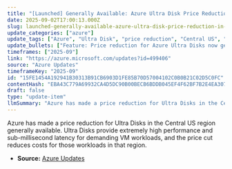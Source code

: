 ```yaml
---
title: "[Launched] Generally Available: Azure Ultra Disk Price Reduction in Central US"
date: 2025-09-02T17:00:13.000Z
slug: launched-generally-available-azure-ultra-disk-price-reduction-in-central-us
update_categories: ["azure"]
update_tags: ["Azure", "Ultra Disk", "price reduction", "Central US", "storage", "virtual machines", "general availability", "performance", "cost-savings"]
update_bullets: ["Feature: Price reduction for Azure Ultra Disks now generally available (GA) in Central US.", "What Ultra Disks are: highest-performance block storage for VMs with consistent low sub-millisecond latency.", "Impact: Lower storage costs for high-performance enterprise production workloads hosted in Central US.", "Action: Consider using or migrating eligible high-IOPS/low-latency workloads to Ultra Disks in Central US to take advantage of the savings.", "Note: Article does not specify exact new pricing — check Azure pricing pages or portal for current rates and region availability."]
timeframes: ["2025-09"]
link: "https://azure.microsoft.com/updates?id=499406"
source: "Azure Updates"
timeframeKey: "2025-09"
id: "15FE1454A192941B30313B91CB6903D1FE85B70D57004102C0B0B21C02D5C0FC"
contentHash: "EBA43C779A69932CA4D5DC90B00BECB6BDDB045EF4F62BF7B2E4EA307F0414BA"
draft: false
type: "update-item"
llmSummary: "Azure has made a price reduction for Ultra Disks in the Central US region generally available. Ultra Disks provide extremely high performance and sub-millisecond latency for demanding VM workloads, and the price cut reduces costs for those workloads in that region."
---
```


Azure has made a price reduction for Ultra Disks in the Central US region generally available. Ultra Disks provide extremely high performance and sub-millisecond latency for demanding VM workloads, and the price cut reduces costs for those workloads in that region.

- **Source:** [Azure Updates](https://azure.microsoft.com/updates?id=499406)
